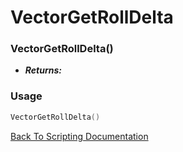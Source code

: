 # VectorGetRollDelta

### VectorGetRollDelta()
- ***Returns:*** 

### Usage

```Lua
VectorGetRollDelta()
```


[Back To Scripting Documentation](../README.md)
